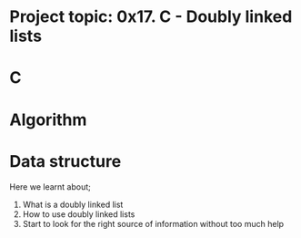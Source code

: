 # Project topic: 0x17. C - Doubly linked lists
# C
# Algorithm
# Data structure
Here we learnt about;
1. What is a doubly linked list
2. How to use doubly linked lists
3. Start to look for the right source of information without too much help
